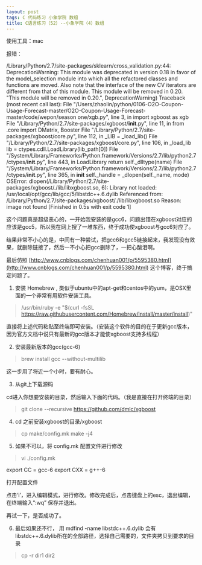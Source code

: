 ```yaml
---
layout: post
tags: C 代码练习 小象学院 数组
title: C语言练习（52）--小象学院（4）数组
---
```


使用工具：mac

报错：

/Library/Python/2.7/site-packages/sklearn/cross_validation.py:44: DeprecationWarning: This module was deprecated in version 0.18 in favor of the model_selection module into which all the refactored classes and functions are moved. Also note that the interface of the new CV iterators are different from that of this module. This module will be removed in 0.20.
  "This module will be removed in 0.20.", DeprecationWarning)
Traceback (most recent call last):
  File "/Users/zhaolin/python/0106-O2O-Coupon-Usage-Forecast-master/O2O-Coupon-Usage-Forecast-master/code/wepon/season one/xgb.py", line 3, in <module>
    import xgboost as xgb
  File "/Library/Python/2.7/site-packages/xgboost/__init__.py", line 11, in <module>
    from .core import DMatrix, Booster
  File "/Library/Python/2.7/site-packages/xgboost/core.py", line 112, in <module>
    _LIB = _load_lib()
  File "/Library/Python/2.7/site-packages/xgboost/core.py", line 106, in _load_lib
    lib = ctypes.cdll.LoadLibrary(lib_path[0])
  File "/System/Library/Frameworks/Python.framework/Versions/2.7/lib/python2.7/ctypes/__init__.py", line 443, in LoadLibrary
    return self._dlltype(name)
  File "/System/Library/Frameworks/Python.framework/Versions/2.7/lib/python2.7/ctypes/__init__.py", line 365, in __init__
    self._handle = _dlopen(self._name, mode)
OSError: dlopen(/Library/Python/2.7/site-packages/xgboost/./lib/libxgboost.so, 6): Library not loaded: /usr/local/opt/gcc/lib/gcc/5/libstdc++.6.dylib
  Referenced from: /Library/Python/2.7/site-packages/xgboost/./lib/libxgboost.so
  Reason: image not found
[Finished in 0.5s with exit code 1]

这个问题真是超级恶心的，一开始我安装的是gcc6，问题出错在xgboost对应的应该是gcc5，所以我在网上搜了一堆东西，终于成功使xgboost与gcc6对应了。

结果非常不小心的是，中间有一种尝试，把gcc6和gcc5链接起来，我发现没有效果，就删除链接了，然后一不小心把gcc删除了，一把心酸泪啊。

最后仿照  [http://www.cnblogs.com/chenhuan001/p/5595380.html](http://www.cnblogs.com/chenhuan001/p/5595380.html) 这个博客，终于搞定问题了。

1. 安装 Homebrew , 类似于ubuntu中的apt-get和centos中的yum，是OSX里面的一个非常有用软件安装工具。

> /usr/bin/ruby -e "$(curl -fsSL https://raw.githubusercontent.com/Homebrew/install/master/install)"

直接将上述代码粘贴至终端即可安装。（安装这个软件的目的在于更新gcc版本，因为官方文档中说只有最新的gcc版本才能使xgboost支持多线程）

2. 安装最新版本的gcc(gcc-6)

> brew install gcc --without-multilib

这一步用了将近一个小时，要有耐心。

3. 从git上下载源码

cd进入你想要安装的目录，然后输入下面的代码。（我是直接在打开终端的目录）

> git clone --recursive https://github.com/dmlc/xgboost

4. cd 之前安装xgboost的目录/xgboost

> cp make/config.mk
make -j4

5. 如果不可以，将 config.mk 配置文件进行修改

> vi ./config.mk

export CC = gcc-6
export CXX = g++-6

 
打开配置文件

点击‘i’，进入编辑模式，进行修改。修改完成后，点击键盘上的esc，退出编辑，在终端输入“:wq” 保存并退出。

再试一下，是否成功了。

6. 最后如果还不行， 用 mdfind -name libstdc++.6.dylib 会有libstdc++.6.dylib所在的全部路径，选择自己需要的，文件夹拷贝到要求的目录

> cp -r dir1 dir2